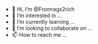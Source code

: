 - 👋 Hi, I’m @Fromrags2rich
- 👀 I’m interested in ...
- 🌱 I’m currently learning ...
- 💞️ I’m looking to collaborate on ...
- 📫 How to reach me ...

<!---
Fromrags2rich/Fromrags2rich is a ✨ special ✨ repository because its `README.md` (this file) appears on your GitHub profile.
You can click the Preview link to take a look at your changes.
--->
